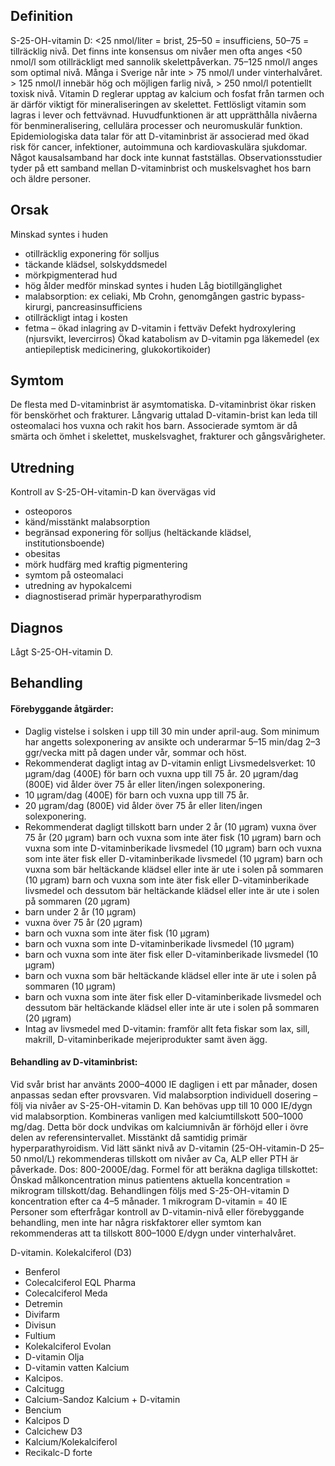 ## Definition

S-25-OH-vitamin D: <25 nmol/liter = brist, 25–50 = insufficiens, 50–75 = tillräcklig nivå.
Det finns inte konsensus om nivåer men ofta anges <50 nmol/l som otillräckligt med sannolik skelettpåverkan. 75–125 nmol/l anges som optimal nivå. Många i Sverige når inte > 75 nmol/l under vinterhalvåret. > 125 nmol/l innebär hög och möjligen farlig nivå, > 250 nmol/l potentiellt toxisk nivå.
Vitamin D reglerar upptag av kalcium och fosfat från tarmen och är därför viktigt för mineraliseringen av skelettet. Fettlösligt vitamin som lagras i lever och fettvävnad. Huvudfunktionen är att upprätthålla nivåerna för benmineralisering, cellulära processer och neuromuskulär funktion. Epidemiologiska data talar för att D-vitaminbrist är associerad med ökad risk för cancer, infektioner, autoimmuna och kardiovaskulära sjukdomar. Något kausalsamband har dock inte kunnat fastställas. Observationsstudier tyder på ett samband mellan D-vitaminbrist och muskelsvaghet hos barn och äldre personer.

## Orsak

Minskad syntes i huden
- otillräcklig exponering för solljus
- täckande klädsel, solskyddsmedel
- mörkpigmenterad hud
- hög ålder medför minskad syntes i huden
Låg biotillgänglighet
- malabsorption: ex celiaki, Mb Crohn, genomgången gastric bypass-kirurgi, pancreasinsufficiens
- otillräckligt intag i kosten
- fetma – ökad inlagring av D-vitamin i fettväv
Defekt hydroxylering (njursvikt, levercirros)
Ökad katabolism av D-vitamin pga läkemedel (ex antiepileptisk medicinering, glukokortikoider)

## Symtom

De flesta med D-vitaminbrist är asymtomatiska. D-vitaminbrist ökar risken för benskörhet och frakturer. Långvarig uttalad D-vitamin-brist kan leda till osteomalaci hos vuxna och rakit hos barn. Associerade symtom är då smärta och ömhet i skelettet, muskelsvaghet, frakturer och gångsvårigheter.

## Utredning

Kontroll av S-25-OH-vitamin-D kan övervägas vid
- osteoporos
- känd/misstänkt malabsorption
- begränsad exponering för solljus (heltäckande klädsel, institutionsboende)
- obesitas
- mörk hudfärg med kraftig pigmentering
- symtom på osteomalaci
- utredning av hypokalcemi
- diagnostiserad primär hyperparathyrodism

## Diagnos

Lågt S-25-OH-vitamin D.

## Behandling

#### Förebyggande åtgärder:

- Daglig vistelse i solsken i upp till 30 min under april-aug. Som minimum har angetts solexponering av ansikte och underarmar 5–15 min/dag 2–3 ggr/vecka mitt på dagen under vår, sommar och höst.
- Rekommenderat dagligt intag av D-vitamin enligt Livsmedelsverket: 10 µgram/dag (400E) för barn och vuxna upp till 75 år. 20 µgram/dag (800E) vid ålder över 75 år eller liten/ingen solexponering.
- 10 µgram/dag (400E) för barn och vuxna upp till 75 år.
- 20 µgram/dag (800E) vid ålder över 75 år eller liten/ingen solexponering.
- Rekommenderat dagligt tillskott barn under 2 år (10 µgram) vuxna över 75 år (20 µgram) barn och vuxna som inte äter fisk (10 µgram) barn och vuxna som inte D-vitaminberikade livsmedel (10 µgram) barn och vuxna som inte äter fisk eller D-vitaminberikade livsmedel (10 µgram) barn och vuxna som bär heltäckande klädsel eller inte är ute i solen på sommaren (10 µgram) barn och vuxna som inte äter fisk eller D-vitaminberikade livsmedel och dessutom bär heltäckande klädsel eller inte är ute i solen på sommaren (20 µgram)
- barn under 2 år (10 µgram)
- vuxna över 75 år (20 µgram)
- barn och vuxna som inte äter fisk (10 µgram)
- barn och vuxna som inte D-vitaminberikade livsmedel (10 µgram)
- barn och vuxna som inte äter fisk eller D-vitaminberikade livsmedel (10 µgram)
- barn och vuxna som bär heltäckande klädsel eller inte är ute i solen på sommaren (10 µgram)
- barn och vuxna som inte äter fisk eller D-vitaminberikade livsmedel och dessutom bär heltäckande klädsel eller inte är ute i solen på sommaren (20 µgram)
- Intag av livsmedel med D-vitamin: framför allt feta fiskar som lax, sill, makrill, D-vitaminberikade mejeriprodukter samt även ägg.

#### Behandling av D-vitaminbrist:

Vid svår brist har använts 2000–4000 IE dagligen i ett par månader, dosen anpassas sedan efter provsvaren. Vid malabsorption individuell dosering – följ via nivåer av S-25-OH-vitamin D. Kan behövas upp till 10 000 IE/dygn vid malabsorption. Kombineras vanligen med kalciumtillskott 500–1000 mg/dag. Detta bör dock undvikas om kalciumnivån är förhöjd eller i övre delen av referensintervallet. Misstänkt då samtidig primär hyperparathyroidism.
Vid lätt sänkt nivå av D-vitamin (25-OH-vitamin-D 25–50 nmol/L) rekommenderas tillskott om nivåer av Ca, ALP eller PTH är påverkade. Dos: 800-2000E/dag.
Formel för att beräkna dagliga tillskottet: Önskad målkoncentration minus patientens aktuella koncentration = mikrogram tillskott/dag. Behandlingen följs med S-25-OH-vitamin D koncentration efter ca 4–5 månader.
1 mikrogram D-vitamin = 40 IE
Personer som efterfrågar kontroll av D-vitamin-nivå eller förebyggande behandling, men inte har några riskfaktorer eller symtom kan rekommenderas att ta tillskott 800–1000 E/dygn under vinterhalvåret.


D-vitamin. Kolekalciferol (D3)
- Benferol
- Colecalciferol EQL Pharma
- Colecalciferol Meda
- Detremin
- Divifarm
- Divisun
- Fultium
- Kolekalciferol Evolan
- D-vitamin Olja
- D-vitamin vatten
Kalcium
- Kalcipos.
- Calcitugg
- Calcium-Sandoz
Kalcium + D-vitamin
- Bencium
- Kalcipos D
- Calcichew D3
- Kalcium/Kolekalciferol
- Recikalc-D forte

